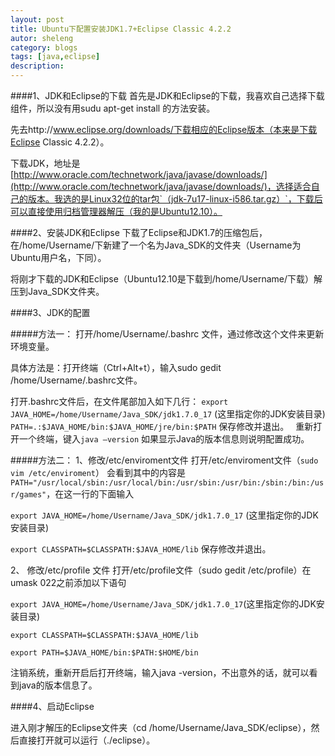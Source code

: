 ```yaml
---
layout: post
title: Ubuntu下配置安装JDK1.7+Eclipse Classic 4.2.2
autor: sheleng
category: blogs
tags: [java,eclipse]
description: 
---
```


####1、JDK和Eclipse的下载
首先是JDK和Eclipse的下载，我喜欢自己选择下载组件，所以没有用sudu apt-get install 的方法安装。

先去http://www.eclipse.org/downloads/下载相应的Eclipse版本（本来是下载Eclipse Classic 4.2.2）。

下载JDK，地址是[http://www.oracle.com/technetwork/java/javase/downloads/](http://www.oracle.com/technetwork/java/javase/downloads/)，选择适合自己的版本。我选的是Linux32位的tar包`（jdk-7u17-linux-i586.tar.gz）`，下载后可以直接使用归档管理器解压（我的是Ubuntu12.10）。

####2、安装JDK和Eclipse
下载了Eclipse和JDK1.7的压缩包后，在/home/Username/下新建了一个名为Java_SDK的文件夹（Username为Ubuntu用户名，下同）。

将刚才下载的JDK和Eclipse（Ubuntu12.10是下载到/home/Username/下载）解压到Java_SDK文件夹。


####3、JDK的配置

#####方法一：
打开/home/Username/.bashrc 文件，通过修改这个文件来更新环境变量。

具体方法是：打开终端（Ctrl+Alt+t），输入sudo gedit /home/Username/.bashrc文件。
        
打开.bashrc文件后，在文件尾部加入如下几行：
`export JAVA_HOME=/home/Username/Java_SDK/jdk1.7.0_17` (这里指定你的JDK安装目录)
`PATH=.:$JAVA_HOME/bin:$JAVA_HOME/jre/bin:$PATH`
保存修改并退出。　
重新打开一个终端，键入`java –version` 如果显示Java的版本信息则说明配置成功。

#####方法二：
1、修改/etc/enviroment文件
打开/etc/enviroment文件（`sudo vim /etc/enviroment`）
会看到其中的内容是
`PATH="/usr/local/sbin:/usr/local/bin:/usr/sbin:/usr/bin:/sbin:/bin:/usr/games"`，在这一行的下面输入

`export JAVA_HOME=/home/Username/Java_SDK/jdk1.7.0_17` (这里指定你的JDK安装目录)

`export CLASSPATH=$CLASSPATH:$JAVA_HOME/lib`
保存修改并退出。
　

2、 修改/etc/profile 文件
打开/etc/profile文件（sudo gedit /etc/profile）在umask 022之前添加以下语句

`export JAVA_HOME=/home/Username/Java_SDK/jdk1.7.0_17`(这里指定你的JDK安装目录)

`export CLASSPATH=$CLASSPATH:$JAVA_HOME/lib`

`export PATH=$JAVA_HOME/bin:$PATH:$HOME/bin`

注销系统，重新开启后打开终端，输入java -version，不出意外的话，就可以看到java的版本信息了。

####4、启动Eclipse

进入刚才解压的Eclipse文件夹（cd  /home/Username/Java_SDK/eclipse），然后直接打开就可以运行（./eclipse）。
